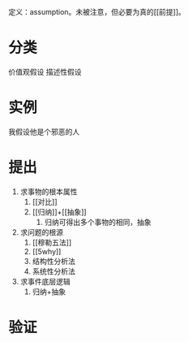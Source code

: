 定义：assumption。未被注意，但必要为真的[[前提]]。

# 分类
价值观假设
描述性假设
# 实例
我假设他是个邪恶的人
# 提出
1. 求事物的根本属性
	1. [[对比]] 
	2. [[归纳]]+[[抽象]] 
		1. 归纳可得出多个事物的相同，抽象
2. 求问题的根源
	1. [[穆勒五法]] 
	2. [[5why]] 
	3. 结构性分析法
	4. 系统性分析法
3. 求事件底层逻辑
	1. 归纳+抽象
# 验证